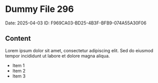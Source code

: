 # Dummy File 296

Date: 2025-04-03
ID: F969CA03-BD25-4B3F-BFB9-074A55A30F06

## Content

Lorem ipsum dolor sit amet, consectetur adipiscing elit.
Sed do eiusmod tempor incididunt ut labore et dolore magna aliqua.

* Item 1
* Item 2
* Item 3


